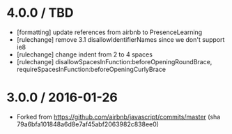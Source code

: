 4.0.0 / TBD
==================
 - [formatting] update references from airbnb to PresenceLearning
 - [rulechange] remove 3.1 disallowIdentifierNames since we don't support ie8
 - [rulechange] change indent from 2 to 4 spaces
 - [rulechange] disallowSpacesInFunction:beforeOpeningRoundBrace,
                requireSpacesInFunction:beforeOpeningCurlyBrace

3.0.0 / 2016-01-26
==================
 - Forked from https://github.com/airbnb/javascript/commits/master (sha 79a6bfa101848a6d8e7af45abf2063982c838ee0)
